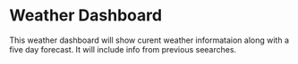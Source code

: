 # Weather Dashboard

This weather dashboard will show curent weather informataion along with a five day forecast. It will include info from previous seearches.